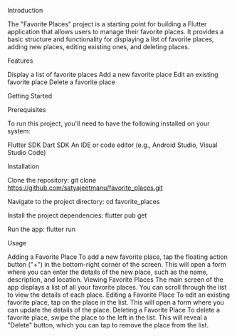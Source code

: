 Introduction

The "Favorite Places" project is a starting point for building a Flutter application that allows users to manage their favorite places. It provides a basic structure and functionality for displaying a list of favorite places, adding new places, editing existing ones, and deleting places.

Features

Display a list of favorite places
Add a new favorite place
Edit an existing favorite place
Delete a favorite place


Getting Started

Prerequisites

To run this project, you'll need to have the following installed on your system:

Flutter SDK
Dart SDK
An IDE or code editor (e.g., Android Studio, Visual Studio Code)

Installation

Clone the repository:
git clone https://github.com/satyajeetmanu/favorite_places.git

Navigate to the project directory:
cd favorite_places

Install the project dependencies:
flutter pub get

Run the app:
flutter run

Usage

Adding a Favorite Place
To add a new favorite place, tap the floating action button ("+") in the bottom-right corner of the screen. This will open a form where you can enter the details of the new place, such as the name, description, and location.
Viewing Favorite Places
The main screen of the app displays a list of all your favorite places. You can scroll through the list to view the details of each place.
Editing a Favorite Place
To edit an existing favorite place, tap on the place in the list. This will open a form where you can update the details of the place.
Deleting a Favorite Place
To delete a favorite place, swipe the place to the left in the list. This will reveal a "Delete" button, which you can tap to remove the place from the list.
